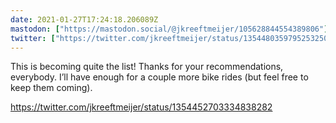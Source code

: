 ```yaml
---
date: 2021-01-27T17:24:18.206089Z
mastodon: ["https://mastodon.social/@jkreeftmeijer/105628844554389806"]
twitter: ["https://twitter.com/jkreeftmeijer/status/1354480359795253250"]
---
```

This is becoming quite the list! Thanks for your recommendations, everybody. I’ll have enough for a couple more bike rides (but feel free to keep them coming).

https://twitter.com/jkreeftmeijer/status/1354452703334838282
